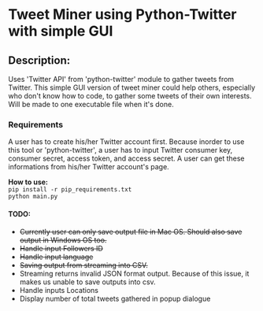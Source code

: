 <h1>Tweet Miner using Python-Twitter with simple GUI</h1>

<div>
  <h2>Description:</h2>
  <p>Uses 'Twitter API' from 'python-twitter' module to gather tweets from Twitter. This simple GUI version of tweet miner could help others, especially who don't know how to code, to gather some tweets of their own interests. Will be made to one executable file when it's done. </p>
</div>
<div>
  <h3>Requirements</h3>
  <p>A user has to create his/her Twitter account first. Because inorder to use this tool or 'python-twitter', a user has to input Twitter consumer key, consumer secret, access token, and access secret. A user can get these informations from his/her Twitter account's page.</p>
</div>
<div>
  <b>How to use:</b><br>
  <code>pip install -r pip_requirements.txt</code><br>
  <code>python main.py</code>
</div>

<h4>TODO:</h4>
<ul>
  <strike><li>Currently user can only save output file in Mac OS. Should also save output in Windows OS too.</li></strike>
  <strike><li>Handle input Followers ID</li></strike>  
  <strike><li>Handle input language</li></strike>  
  <strike><li>Saving output from streaming into CSV.</li></strike>
  <li>Streaming returns invalid JSON format output. Because of this issue, it makes us unable to save outputs into csv.</li>
  <li>Handle inputs Locations</li>
  <li>Display number of total tweets gathered in popup dialogue</li>
</ul>
